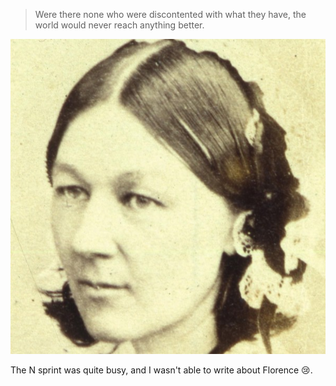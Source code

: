 > Were there none who were discontented with what they have, the world would never reach anything better.

![Florence Nightingale](./nightingale.jpg)

The N sprint was quite busy, and I wasn't able to write about Florence 😢.
